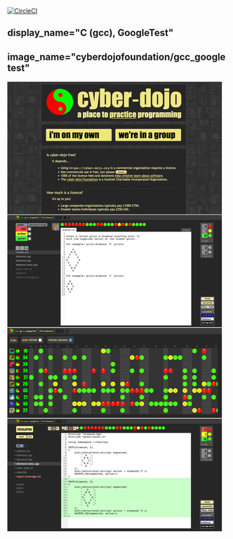 [![CircleCI](https://circleci.com/gh/cyber-dojo-languages/gcc-googletest.svg?style=svg)](https://circleci.com/gh/cyber-dojo-languages/gcc-googletest)

## display_name="C (gcc), GoogleTest"
## image_name="cyberdojofoundation/gcc_googletest"

![cyber-dojo.org home page](https://github.com/cyber-dojo/cyber-dojo/blob/master/shared/home_page_snapshot.png)